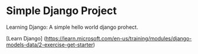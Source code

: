 # Simple Django Project
Learning Django: A simple hello world django prohect.

[Learn Django] (https://learn.microsoft.com/en-us/training/modules/django-models-data/2-exercise-get-starter)
